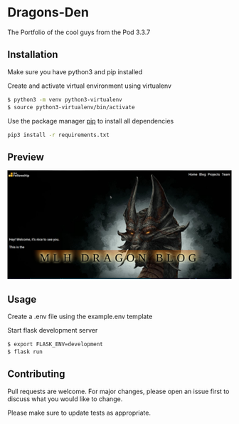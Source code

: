 # Dragons-Den

The Portfolio of the cool guys from the Pod 3.3.7

## Installation

Make sure you have python3 and pip installed


Create and activate virtual environment using virtualenv
```bash
$ python3 -m venv python3-virtualenv
$ source python3-virtualenv/bin/activate
```

Use the package manager [pip](https://pip.pypa.io/en/stable/) to install all dependencies

```bash
pip3 install -r requirements.txt
```
## Preview

![](app/static/img/Display.png)
## Usage


Create a .env file using the example.env template


Start flask development server
```bash
$ export FLASK_ENV=development
$ flask run
```

## Contributing
Pull requests are welcome. For major changes, please open an issue first to discuss what you would like to change.

Please make sure to update tests as appropriate.
